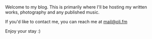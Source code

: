 Welcome to my blog. This is primarily where I'll be hosting my written works, photography and any published music. 

If you'd like to contact me, you can reach me at mail@oli.fm 

Enjoy your stay :) 